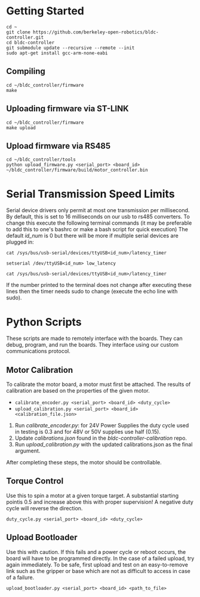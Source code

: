 # Getting Started
```
cd ~
git clone https://github.com/berkeley-open-robotics/bldc-controller.git
cd bldc-controller
git submodule update --recursive --remote --init
sudo apt-get install gcc-arm-none-eabi
```

## Compiling
```
cd ~/bldc_controller/firmware
make
```

## Uploading firmware via ST-LINK
```
cd ~/bldc_controller/firmware
make upload
```

## Upload firmware via RS485
```
cd ~/bldc_controller/tools
python upload_firmware.py <serial_port> <board_id> ~/bldc_controller/firmware/build/motor_controller.bin
```

# Serial Transmission Speed Limits
Serial device drivers only permit at most one transmission per millisecond. By default, this is set to 16 milliseconds on our usb to rs485 converters. To change this execute the following terminal commands (it may be preferable to add this to one's bashrc or make a bash script for quick execution) The default _id_num_ is 0 but there will be more if multiple serial devices are plugged in:

`cat /sys/bus/usb-serial/devices/ttyUSB<id_num>/latency_timer`

`setserial /dev/ttyUSB<id_num> low_latency`

`cat /sys/bus/usb-serial/devices/ttyUSB<id_num>/latency_timer`

If the number printed to the terminal does not change after executing these lines then the timer needs sudo to change (execute the echo line with sudo).

# Python Scripts
These scripts are made to remotely interface with the boards. They can debug, program, and run the boards. They interface using our custom communications protocol.
## Motor Calibration
To calibrate the motor board, a motor must first be attached. The results of calibration are based on the properties of the given motor.

* `calibrate_encoder.py <serial_port> <board_id> <duty_cycle>`
* `upload_calibration.py <serial_port> <board_id> <calibration_file.json>`

1. Run _calibrate_encoder.py_: for 24V Power Supplies the duty cycle used in testing is 0.3 and for 48V or 50V supplies use half (0.15).
2. Update _calibrations.json_ found in the _bldc-controller-calibration_ repo.
3. Run _upload_calibration.py_ with the updated calibrations.json as the final argument.

After completing these steps, the motor should be controllable.

## Torque Control
Use this to spin a motor at a given torque target. A substantial starting pointis 0.5 and increase above this with proper supervision! A negative duty cycle will reverse the direction.

`duty_cycle.py <serial_port> <board_id> <duty_cycle>`

## Upload Bootloader
Use this with caution. If this fails and a power cycle or reboot occurs, the board will have to be programmed directly. In the case of a failed upload, try again immediately. To be safe, first upload and test on an easy-to-remove link such as the gripper or base which are not as difficult to access in case of a failure.

`upload_bootloader.py <serial_port> <board_id> <path_to_file>`



